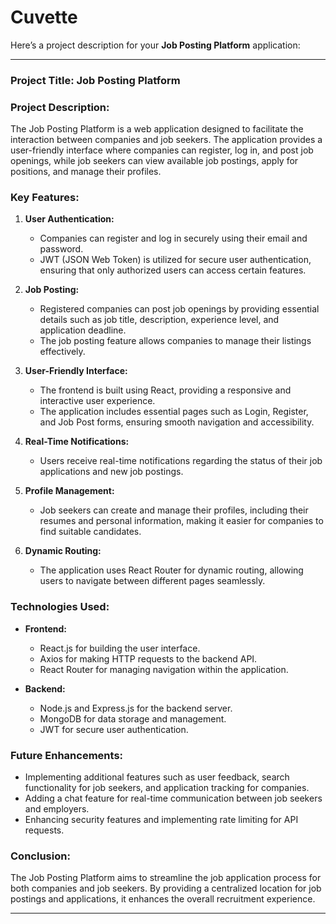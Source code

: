 # Cuvette
Here’s a project description for your **Job Posting Platform** application:

---

### Project Title: Job Posting Platform

### Project Description:
The Job Posting Platform is a web application designed to facilitate the interaction between companies and job seekers. The application provides a user-friendly interface where companies can register, log in, and post job openings, while job seekers can view available job postings, apply for positions, and manage their profiles.

### Key Features:
1. **User Authentication:**
   - Companies can register and log in securely using their email and password.
   - JWT (JSON Web Token) is utilized for secure user authentication, ensuring that only authorized users can access certain features.

2. **Job Posting:**
   - Registered companies can post job openings by providing essential details such as job title, description, experience level, and application deadline.
   - The job posting feature allows companies to manage their listings effectively.

3. **User-Friendly Interface:**
   - The frontend is built using React, providing a responsive and interactive user experience.
   - The application includes essential pages such as Login, Register, and Job Post forms, ensuring smooth navigation and accessibility.

4. **Real-Time Notifications:**
   - Users receive real-time notifications regarding the status of their job applications and new job postings.

5. **Profile Management:**
   - Job seekers can create and manage their profiles, including their resumes and personal information, making it easier for companies to find suitable candidates.

6. **Dynamic Routing:**
   - The application uses React Router for dynamic routing, allowing users to navigate between different pages seamlessly.

### Technologies Used:
- **Frontend:**
  - React.js for building the user interface.
  - Axios for making HTTP requests to the backend API.
  - React Router for managing navigation within the application.
  
- **Backend:**
  - Node.js and Express.js for the backend server.
  - MongoDB for data storage and management.
  - JWT for secure user authentication.

### Future Enhancements:
- Implementing additional features such as user feedback, search functionality for job seekers, and application tracking for companies.
- Adding a chat feature for real-time communication between job seekers and employers.
- Enhancing security features and implementing rate limiting for API requests.

### Conclusion:
The Job Posting Platform aims to streamline the job application process for both companies and job seekers. By providing a centralized location for job postings and applications, it enhances the overall recruitment experience.

--- 

